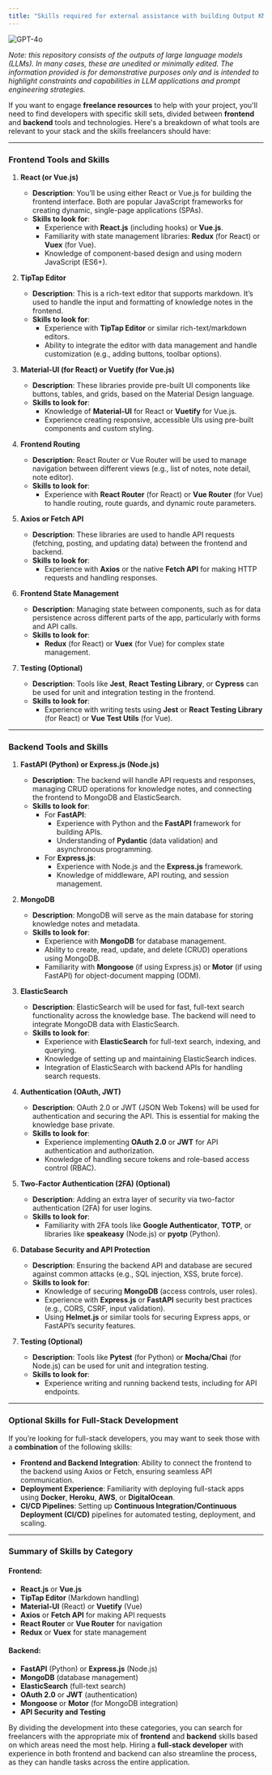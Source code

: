 ```yaml
---
title: "Skills required for external assistance with building Output KM"
---
```

![GPT-4o](https://img.shields.io/badge/GPT--4o-3333FF?style=for-the-badge&logo=openai&logoColor=white)



*Note: this repository consists of the outputs of large language models (LLMs). In many cases, these are unedited or minimally edited. The information provided is for demonstrative purposes only and is intended to highlight constraints and capabilities in LLM applications and prompt engineering strategies.*


If you want to engage **freelance resources** to help with your project, you'll need to find developers with specific skill sets, divided between **frontend** and **backend** tools and technologies. Here's a breakdown of what tools are relevant to your stack and the skills freelancers should have:

---

### **Frontend Tools and Skills**

1. **React (or Vue.js)**
   - **Description**: You’ll be using either React or Vue.js for building the frontend interface. Both are popular JavaScript frameworks for creating dynamic, single-page applications (SPAs).
   - **Skills to look for**: 
     - Experience with **React.js** (including hooks) or **Vue.js**.
     - Familiarity with state management libraries: **Redux** (for React) or **Vuex** (for Vue).
     - Knowledge of component-based design and using modern JavaScript (ES6+).

2. **TipTap Editor**
   - **Description**: This is a rich-text editor that supports markdown. It’s used to handle the input and formatting of knowledge notes in the frontend.
   - **Skills to look for**: 
     - Experience with **TipTap Editor** or similar rich-text/markdown editors.
     - Ability to integrate the editor with data management and handle customization (e.g., adding buttons, toolbar options).

3. **Material-UI (for React) or Vuetify (for Vue.js)**
   - **Description**: These libraries provide pre-built UI components like buttons, tables, and grids, based on the Material Design language.
   - **Skills to look for**:
     - Knowledge of **Material-UI** for React or **Vuetify** for Vue.js.
     - Experience creating responsive, accessible UIs using pre-built components and custom styling.

4. **Frontend Routing**
   - **Description**: React Router or Vue Router will be used to manage navigation between different views (e.g., list of notes, note detail, note editor).
   - **Skills to look for**:
     - Experience with **React Router** (for React) or **Vue Router** (for Vue) to handle routing, route guards, and dynamic route parameters.

5. **Axios or Fetch API**
   - **Description**: These libraries are used to handle API requests (fetching, posting, and updating data) between the frontend and backend.
   - **Skills to look for**:
     - Experience with **Axios** or the native **Fetch API** for making HTTP requests and handling responses.

6. **Frontend State Management**
   - **Description**: Managing state between components, such as for data persistence across different parts of the app, particularly with forms and API calls.
   - **Skills to look for**:
     - **Redux** (for React) or **Vuex** (for Vue) for complex state management.

7. **Testing (Optional)**
   - **Description**: Tools like **Jest**, **React Testing Library**, or **Cypress** can be used for unit and integration testing in the frontend.
   - **Skills to look for**:
     - Experience with writing tests using **Jest** or **React Testing Library** (for React) or **Vue Test Utils** (for Vue).

---

### **Backend Tools and Skills**

1. **FastAPI (Python) or Express.js (Node.js)**
   - **Description**: The backend will handle API requests and responses, managing CRUD operations for knowledge notes, and connecting the frontend to MongoDB and ElasticSearch.
   - **Skills to look for**:
     - For **FastAPI**:
       - Experience with Python and the **FastAPI** framework for building APIs.
       - Understanding of **Pydantic** (data validation) and asynchronous programming.
     - For **Express.js**:
       - Experience with Node.js and the **Express.js** framework.
       - Knowledge of middleware, API routing, and session management.

2. **MongoDB**
   - **Description**: MongoDB will serve as the main database for storing knowledge notes and metadata.
   - **Skills to look for**:
     - Experience with **MongoDB** for database management.
     - Ability to create, read, update, and delete (CRUD) operations using MongoDB.
     - Familiarity with **Mongoose** (if using Express.js) or **Motor** (if using FastAPI) for object-document mapping (ODM).

3. **ElasticSearch**
   - **Description**: ElasticSearch will be used for fast, full-text search functionality across the knowledge base. The backend will need to integrate MongoDB data with ElasticSearch.
   - **Skills to look for**:
     - Experience with **ElasticSearch** for full-text search, indexing, and querying.
     - Knowledge of setting up and maintaining ElasticSearch indices.
     - Integration of ElasticSearch with backend APIs for handling search requests.

4. **Authentication (OAuth, JWT)**
   - **Description**: OAuth 2.0 or JWT (JSON Web Tokens) will be used for authentication and securing the API. This is essential for making the knowledge base private.
   - **Skills to look for**:
     - Experience implementing **OAuth 2.0** or **JWT** for API authentication and authorization.
     - Knowledge of handling secure tokens and role-based access control (RBAC).

5. **Two-Factor Authentication (2FA) (Optional)**
   - **Description**: Adding an extra layer of security via two-factor authentication (2FA) for user logins.
   - **Skills to look for**:
     - Familiarity with 2FA tools like **Google Authenticator**, **TOTP**, or libraries like **speakeasy** (Node.js) or **pyotp** (Python).

6. **Database Security and API Protection**
   - **Description**: Ensuring the backend API and database are secured against common attacks (e.g., SQL injection, XSS, brute force).
   - **Skills to look for**:
     - Knowledge of securing **MongoDB** (access controls, user roles).
     - Experience with **Express.js** or **FastAPI** security best practices (e.g., CORS, CSRF, input validation).
     - Using **Helmet.js** or similar tools for securing Express apps, or FastAPI’s security features.

7. **Testing (Optional)**
   - **Description**: Tools like **Pytest** (for Python) or **Mocha/Chai** (for Node.js) can be used for unit and integration testing.
   - **Skills to look for**:
     - Experience writing and running backend tests, including for API endpoints.

---

### **Optional Skills for Full-Stack Development**

If you’re looking for full-stack developers, you may want to seek those with a **combination** of the following skills:
- **Frontend and Backend Integration**: Ability to connect the frontend to the backend using Axios or Fetch, ensuring seamless API communication.
- **Deployment Experience**: Familiarity with deploying full-stack apps using **Docker**, **Heroku**, **AWS**, or **DigitalOcean**.
- **CI/CD Pipelines**: Setting up **Continuous Integration/Continuous Deployment (CI/CD)** pipelines for automated testing, deployment, and scaling.
  
---

### **Summary of Skills by Category**

#### **Frontend**:
- **React.js** or **Vue.js**
- **TipTap Editor** (Markdown handling)
- **Material-UI** (React) or **Vuetify** (Vue)
- **Axios** or **Fetch API** for making API requests
- **React Router** or **Vue Router** for navigation
- **Redux** or **Vuex** for state management

#### **Backend**:
- **FastAPI** (Python) or **Express.js** (Node.js)
- **MongoDB** (database management)
- **ElasticSearch** (full-text search)
- **OAuth 2.0** or **JWT** (authentication)
- **Mongoose** or **Motor** (for MongoDB integration)
- **API Security and Testing**

By dividing the development into these categories, you can search for freelancers with the appropriate mix of **frontend** and **backend** skills based on which areas need the most help. Hiring a **full-stack developer** with experience in both frontend and backend can also streamline the process, as they can handle tasks across the entire application.